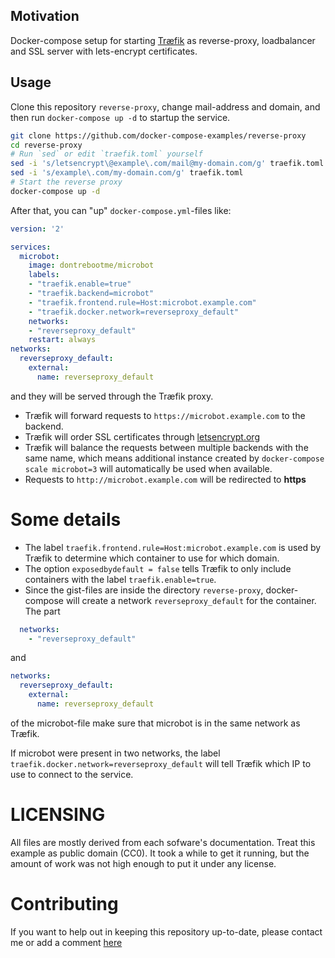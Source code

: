 ## Motivation

Docker-compose setup for starting  [Træfik](https://traefik.io/) as reverse-proxy, loadbalancer and SSL server with lets-encrypt certificates.

## Usage

Clone this repository `reverse-proxy`, change mail-address and domain, 
and then run `docker-compose up -d` to startup the service.

```bash
git clone https://github.com/docker-compose-examples/reverse-proxy
cd reverse-proxy
# Run `sed` or edit `traefik.toml` yourself
sed -i 's/letsencrypt\@example\.com/mail@my-domain.com/g' traefik.toml
sed -i 's/example\.com/my-domain.com/g' traefik.toml 
# Start the reverse proxy
docker-compose up -d
```


After that, you can "up" `docker-compose.yml`-files like:

```yaml
version: '2'

services:
  microbot:
    image: dontrebootme/microbot
    labels:
    - "traefik.enable=true"
    - "traefik.backend=microbot"
    - "traefik.frontend.rule=Host:microbot.example.com"
    - "traefik.docker.network=reverseproxy_default"
    networks:
    - "reverseproxy_default"
    restart: always
networks:
  reverseproxy_default:
    external:
      name: reverseproxy_default
```
and they will be served through the Træfik proxy. 

* Træfik will forward requests to `https://microbot.example.com` to the backend.
* Træfik will order SSL certificates through [letsencrypt.org](https://letsencrypt.org/)
* Træfik will balance the requests between multiple backends with the same name, which means
  additional instance created by `docker-compose scale microbot=3` will automatically be used when
  available. 
* Requests to `http://microbot.example.com` will be redirected to **https**

# Some details

* The label `traefik.frontend.rule=Host:microbot.example.com` is used by Træfik to determine which container to use for which domain.
* The option `exposedbydefault = false` tells Træfik to only include containers with the label `traefik.enable=true`.
* Since the gist-files are inside the directory `reverse-proxy`, docker-compose will create a network `reverseproxy_default` for the container. The part

```yaml
  networks:
    - "reverseproxy_default"
```

and

```yaml
networks:
  reverseproxy_default:
    external:
      name: reverseproxy_default
```
of the microbot-file make sure that microbot is in the same network as Træfik.

If microbot were present in two networks, the label `traefik.docker.network=reverseproxy_default` will tell Træfik which IP to use to connect to the service.

# LICENSING

All files are mostly derived from each sofware's documentation.
Treat this example as public domain (CC0). It took a while to get it
running, but the amount of work was not high enough to put it under any license.

# Contributing

If you want to help out in keeping this repository up-to-date, please contact me or add a comment [here](https://github.com/containerize-my-server/reverse-proxy/issues/8)
